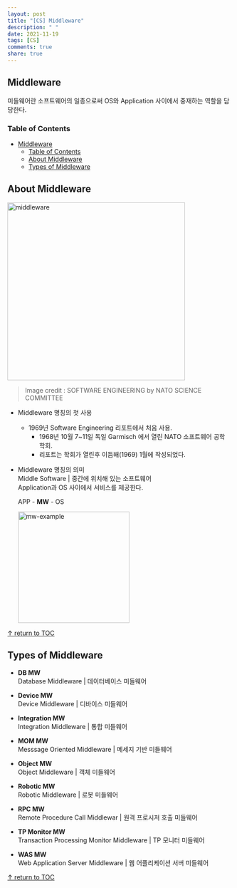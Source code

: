 ```yaml
---
layout: post
title: "[CS] Middleware"
description: " "
date: 2021-11-19
tags: [CS]
comments: true
share: true
---
```


## Middleware

미들웨어란 소프트웨어의 일종으로써 OS와 Application 사이에서 중재하는 역할을 담당한다.  

### Table of Contents

- [Middleware](#middleware)
    - [Table of Contents](#table-of-contents)
  - [About Middleware](#about-middleware)
  - [Types of Middleware](#types-of-middleware)

## About Middleware

<img width="399" alt="middleware" src="https://user-images.githubusercontent.com/48475824/79545253-59b56d00-80cb-11ea-8a91-ebd50d322b25.png">

> Image credit : SOFTWARE ENGINEERING by NATO SCIENCE COMMITTEE

* Middleware 명칭의 첫 사용
  * 1969년 Software Engineering 리포트에서 처음 사용.
    * 1968년 10월 7~11일 독일 Garmisch 에서 열린 NATO 소프트웨어 공학 학회.
    * 리포트는 학회가 열린후 이듬해(1969) 1월에 작성되었다.

* Middleware 명칭의 의미  
  Middle Software | 중간에 위치해 있는 소프트웨어  
  Application과 OS 사이에서 서비스를 제공한다.  

  APP - **MW** - OS

  <img width="250" alt="mw-example" src="https://user-images.githubusercontent.com/48475824/79546483-7e124900-80cd-11ea-8840-45a8df128060.png">

[↑ return to TOC](#table-of-contents)

## Types of Middleware

* **DB MW**  
  Database Middleware | 데이터베이스 미들웨어

* **Device MW**  
  Device Middleware | 디바이스 미들웨어

* **Integration MW**  
  Integration Middleware | 통합 미들웨어  

* **MOM MW**  
  Messsage Oriented Middleware | 메세지 기반 미들웨어

* **Object MW**  
  Object Middleware | 객체 미들웨어  

* **Robotic MW**  
  Robotic Middleware | 로봇 미들웨어  

* **RPC MW**  
  Remote Procedure Call Middlewar | 원격 프로시저 호출 미들웨어

* **TP Monitor MW**  
  Transaction Processing Monitor Middleware | TP 모니터 미들웨어

* **WAS MW**  
  Web Application Server Middleware | 웹 어플리케이션 서버 미들웨어

[↑ return to TOC](#table-of-contents)
